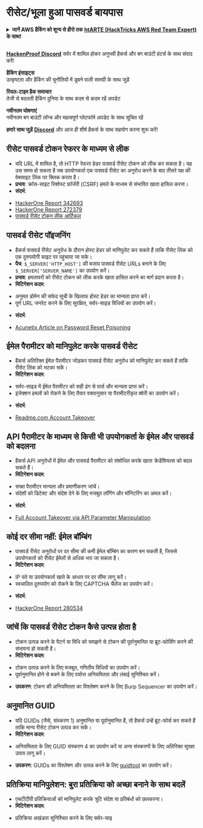 # रीसेट/भूला हुआ पासवर्ड बायपास

<details>

<summary><strong>जानें AWS हैकिंग को शून्य से हीरो तक</strong> <a href="https://training.hacktricks.xyz/courses/arte"><strong>htARTE (HackTricks AWS Red Team Expert)</strong></a><strong> के साथ!</strong></summary>

HackTricks का समर्थन करने के अन्य तरीके:

* अगर आप चाहते हैं कि आपकी **कंपनी HackTricks में विज्ञापित हो** या **HackTricks को PDF में डाउनलोड करें** तो [**सब्सक्रिप्शन प्लान्स देखें**](https://github.com/sponsors/carlospolop)!
* [**आधिकारिक PEASS और HackTricks स्वैग**](https://peass.creator-spring.com) प्राप्त करें
* हमारे विशेष [**NFTs**](https://opensea.io/collection/the-peass-family) कलेक्शन, [**The PEASS Family**](https://opensea.io/collection/the-peass-family) खोजें
* **हमारे साथ जुड़ें** 💬 [**Discord समूह**](https://discord.gg/hRep4RUj7f) या [**टेलीग्राम समूह**](https://t.me/peass) में शामिल हों या **Twitter** 🐦 [**@carlospolopm**](https://twitter.com/carlospolopm)** को फॉलो** करें।
* **अपने हैकिंग ट्रिक्स साझा करें, PRs सबमिट करके** [**HackTricks**](https://github.com/carlospolop/hacktricks) और [**HackTricks Cloud**](https://github.com/carlospolop/hacktricks-cloud) github repos में।

</details>

<figure><img src="../../.gitbook/assets/image (1) (3) (1).png" alt=""><figcaption></figcaption></figure>

[**HackenProof Discord**](https://discord.com/invite/N3FrSbmwdy) सर्वर में शामिल होकर अनुभवी हैकर्स और बग बाउंटी हंटर्स के साथ संवाद करें!

**हैकिंग इंसाइट्स**\
उत्कृष्टता और हैकिंग की चुनौतियों में डूबने वाली सामग्री के साथ जुड़ें

**रियल-टाइम हैक समाचार**\
तेजी से बदलती हैकिंग दुनिया के साथ कदम से कदम रहें अपडेट

**नवीनतम घोषणाएं**\
नवीनतम बग बाउंटी लॉन्च और महत्वपूर्ण प्लेटफॉर्म अपडेट के साथ सूचित रहें

**हमारे साथ जुड़ें** [**Discord**](https://discord.com/invite/N3FrSbmwdy) और आज ही शीर्ष हैकर्स के साथ सहयोग करना शुरू करें!

## **रीसेट पासवर्ड टोकन रेफरर के माध्यम से लीक**
* यदि URL में शामिल है, तो HTTP रेफरर हेडर पासवर्ड रीसेट टोकन को लीक कर सकता है। यह उस समय हो सकता है जब उपयोगकर्ता एक पासवर्ड रीसेट का अनुरोध करने के बाद तीसरे पक्ष की वेबसाइट लिंक पर क्लिक करता है।
* **प्रभाव**: क्रॉस-साइट रिक्वेस्ट फ़ॉर्जरी (CSRF) हमले के माध्यम से संभावित खाता हासिल करना।
* **संदर्भ**:
- [HackerOne Report 342693](https://hackerone.com/reports/342693)
- [HackerOne Report 272379](https://hackerone.com/reports/272379)
- [पासवर्ड रीसेट टोकन लीक आर्टिकल](https://medium.com/@rubiojhayz1234/toyotas-password-reset-token-and-email-address-leak-via-referer-header-b0ede6507c6a)

## **पासवर्ड रीसेट पॉइजनिंग**
* हैकर्स पासवर्ड रीसेट अनुरोध के दौरान होस्ट हेडर को मानिपुलेट कर सकते हैं ताकि रीसेट लिंक को एक दुरुपयोगी साइट पर पहुंचाया जा सके।
* **पैच**: `$_SERVER['HTTP_HOST']` की बजाय पासवर्ड रीसेट URLs बनाने के लिए `$_SERVER['SERVER_NAME']` का उपयोग करें।
* **प्रभाव**: हमलावरों को रीसेट टोकन को लीक करके खाता हासिल करने का मार्ग प्रदान करता है।
* **मिटिगेशन कदम**:
- अनुमत डोमेन की सफेद सूची के खिलाफ होस्ट हेडर का मान्यता प्राप्त करें।
- पूर्ण URL जनरेट करने के लिए सुरक्षित, सर्वर-साइड विधियों का उपयोग करें।
* **संदर्भ**:
- [Acunetix Article on Password Reset Poisoning](https://www.acunetix.com/blog/articles/password-reset-poisoning/)

## **ईमेल पैरामीटर को मानिपुलेट करके पासवर्ड रीसेट**
* हैकर्स अतिरिक्त ईमेल पैरामीटर जोड़कर पासवर्ड रीसेट अनुरोध को मानिपुलेट कर सकते हैं ताकि रीसेट लिंक को भटका सकें।
* **मिटिगेशन कदम**:
- सर्वर-साइड में ईमेल पैरामीटर को सही ढंग से पार्स और मान्यता प्राप्त करें।
- इंजेक्शन हमलों को रोकने के लिए तैयार वक्तानुसार या पैरामीटरीकृत क्वेरी का उपयोग करें।
* **संदर्भ**:
- [Readme.com Account Takeover](https://medium.com/@0xankush/readme-com-account-takeover-bugbounty-fulldisclosure-a36ddbe915be)

## **API पैरामीटर के माध्यम से किसी भी उपयोगकर्ता के ईमेल और पासवर्ड को बदलना**
* हैकर्स API अनुरोधों में ईमेल और पासवर्ड पैरामीटर को संशोधित करके खाता क्रेडेंशियल्स को बदल सकते हैं।
* **मिटिगेशन कदम**:
- सख्त पैरामीटर मान्यता और प्रमाणीकरण जांचें।
- संदेशों को डिटेक्ट और संदेश देने के लिए मजबूत लॉगिंग और मॉनिटरिंग का अमल करें।
* **संदर्भ**:
- [Full Account Takeover via API Parameter Manipulation](https://medium.com/@adeshkolte/full-account-takeover-changing-email-and-password-of-any-user-through-api-parameters-3d527ab27240)

## **कोई दर सीमा नहीं: ईमेल बॉम्बिंग**
* पासवर्ड रीसेट अनुरोधों पर दर सीमा की कमी ईमेल बॉम्बिंग का कारण बन सकती है, जिससे उपयोगकर्ता को रीसेट ईमेलों से अधिक भरा जा सकता है।
* **मिटिगेशन कदम**:
- IP पते या उपयोगकर्ता खाते के आधार पर दर सीमा लागू करें।
- स्वचालित दुरुपयोग को रोकने के लिए CAPTCHA चैलेंज का उपयोग करें।
* **संदर्भ**:
- [HackerOne Report 280534](https://hackerone.com/reports/280534)

## **जांचें कि पासवर्ड रीसेट टोकन कैसे उत्पन्न होता है**
* टोकन उत्पन्न करने के पैटर्न या विधि को समझने से टोकन की पूर्वानुमानित या ब्रूट-फोर्सिंग करने की संभावना हो सकती है।
* **मिटिगेशन कदम**:
- टोकन उत्पन्न करने के लिए मजबूत, गणितीय विधियों का उपयोग करें।
- पूर्वानुमानित होने से बचने के लिए पर्याप्त अनियमितता और लंबाई सुनिश्चित करें।
* **उपकरण**: टोकन की अनियमितता का विश्लेषण करने के लिए Burp Sequencer का उपयोग करें।

## **अनुमानित GUID**
* यदि GUIDs (जैसे, संस्करण 1) अनुमानित या पूर्वानुमानित हैं, तो हैकर्स उन्हें ब्रूट-फोर्स कर सकते हैं ताकि मान्य रीसेट टोकन उत्पन्न कर सकें।
* **मिटिगेशन कदम**:
- अनियमितता के लिए GUID संस्करण 4 का उपयोग करें या अन्य संस्करणों के लिए अतिरिक्त सुरक्षा उपाय लागू करें।
* **उपकरण**: GUIDs का विश्लेषण और उत्पन्न करने के लिए [guidtool](https://github.com/intruder-io/guidtool) का उपयोग करें।

## **प्रतिक्रिया मानिपुलेशन: बुरा प्रतिक्रिया को अच्छा बनाने के साथ बदलें**
* एचटीटीपी प्रतिक्रियाओं को मानिपुलेट करके त्रुटि संदेश या प्रतिबंधों को छलकरना।
* **मिटिगेशन कदम**:
- प्रतिक्रिया अखंडता सुनिश्चित करने के लिए सर्वर-साइ
